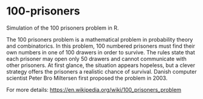 # 100-prisoners
Simulation of the 100 prisoners problem in R.

The 100 prisoners problem is a mathematical problem in probability
theory and combinatorics. In this problem, 100 numbered prisoners
must find their own numbers in one of 100 drawers in order to
survive. The rules state that each prisoner may open only 50
drawers and cannot communicate with other prisoners. At first
glance, the situation appears hopeless, but a clever strategy
offers the prisoners a realistic chance of survival. Danish
computer scientist Peter Bro Miltersen first proposed the problem
in 2003.

For more details: https://en.wikipedia.org/wiki/100_prisoners_problem
